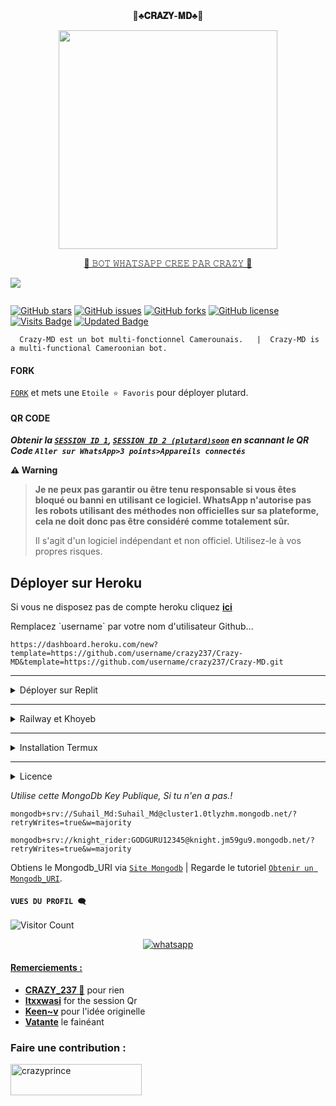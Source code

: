 <div align="center">
    👑<b>♣️𝐂𝐑𝐀𝐙𝐘-𝐌𝐃♣️</b>👑</b>
</div>
<p>

</p>


<p align="center">
<img src="https://telegra.ph/file/e28bc04da8e18ad26b67a.jpg" width="350" height="350"/>
</p>




<p align="center"> 
<u>👑 𝙱𝙾𝚃 𝚆𝙷𝙰𝚃𝚂𝙰𝙿𝙿 𝙲𝚁𝙴𝙴 𝙿𝙰𝚁 𝙲𝚁𝙰𝚉𝚈 👑</u>
</p>
<picture>
  <source
    srcset="https://github-readme-stats.vercel.app/api?username=CrazyPrince&show_icons=true&theme=dark"
    media="(prefers-color-scheme: dark)"
  />
  <source
    srcset="https://github-readme-stats.vercel.app/api?username=CrazyPrince&show_icons=true"
    media="(prefers-color-scheme: light), (prefers-color-scheme: no-preference)"
  />
  <img src="https://github-readme-stats.vercel.app/api?username=CrazyPrince&show_icons=true" />
</picture>
<p align="center">
  <a href="#"><img src="http://readme-typing-svg.herokuapp.com?color=blue&center=true&vCenter=true&multiline=false&lines=CRAZY+PRINCE+WHATSAPP+BOT" alt="">
</p>

[![GitHub stars](https://img.shields.io/github/stars/crazy237/Crazy-MD?color=brightgreen)](https://github.com/crazy237/Crazy-MD/stargazers)
[![GitHub issues](https://img.shields.io/github/issues/crazy237/Crazy-MD?color=brightgreen)](https://github.com/crazy237/Crazy-MD/issues)
[![GitHub forks](https://img.shields.io/github/forks/crazy237/Crazy-MD?color=brightgreen)](https://github.com/crazy237/Crazy-MD/network)
[![GitHub license](https://img.shields.io/github/license/crazy237/Crazy-MD?color=brightgreen)](https://github.com/crazy237/Crazy-MD/blob/main/LICENSE)
[![Visits Badge](https://badges.pufler.dev/visits/crazy237/Crazy-MD)](https://badges.pufler.dev)
[![Updated Badge](https://badges.pufler.dev/updated/crazy237/Crazy-MD)](https://badges.pufler.dev)

      Crazy-MD est un bot multi-fonctionnel Camerounais.   |  Crazy-MD is a multi-functional Cameroonian bot.


#### FORK
[`FORK`](https://github.com/Crazy237/Crazy-MD/fork) et mets une `Etoile ⭐ Favoris` pour déployer plutard.

#### QR CODE
***Obtenir la [`SESSION ID 1`](https://replit.com/@Itxxwasi/THE-DARK-CREATOR), [`SESSION ID 2 (plutard)soon`](https://repli.com/@SuhailTechInfo/Secktor-Bot?v=1) en scannant le QR Code `Aller sur WhatsApp>3 points>Appareils connectés`***

    
<span style="color=orange;">**⚠️ Warning**</span>
>
> **Je ne peux pas garantir ou être tenu responsable si vous êtes bloqué ou banni en utilisant ce logiciel. WhatsApp n'autorise pas les robots utilisant des méthodes non officielles sur sa plateforme, cela ne doit donc pas être considéré comme totalement sûr.**
>
>Il s'agit d'un logiciel indépendant et non officiel. Utilisez-le à vos propres risques.

## Déployer sur Heroku
 Si vous ne disposez pas de compte heroku cliquez [**ici**](https://id.heroku.com/login)
<p> Remplacez `username` par votre nom d'utilisateur Github... 
</p>

```
https://dashboard.heroku.com/new?template=https://github.com/username/crazy237/Crazy-MD&template=https://github.com/username/crazy237/Crazy-MD.git
```
---
<details>
<summary>Déployer sur Replit</summary>
  R.A.S pour l'instant comrade mais c'est possible 😙
</details>

---
<details>
<summary>Railway et Khoyeb</summary>
  R.A.S pour l'instant comrade 😙
</details>

---
<details>
<summary>Installation Termux</summary>
  
 ```   
apt update
apt upgrade
pkg update && pkg upgrade
pkg install bash
pkg install libwebp
pkg install git -y
pkg install nodejs -y 
pkg install ffmpeg -y 
pkg install wget
pkg install imagemagick -y
git clone https://github.com/crazy237/Crazy-MD
cd Crazy-MD
npm install
npm start
```
</details>
    
---
<details>
<summary>Licence</summary>
<p dir="auto">Crazy-MD est sous licence  GPL-3.</p>

<h6 tabindex="-1" dir="auto"><a id="user-content-endpoint" class="anchor" aria-hidden="true" href="#extrait"></a>Extrait</h6>
<p dir="auto"><code>GNU GENERAL PUBLIC LICENS
                           Version 3, 29 June 2007

 _Copyright (C) 2007 Free Software Foundation, Inc. <https://fsf.org/>
 Everyone is permitted to copy and distribute verbatim copies
 of this license document, but changing it is not allowed._
  _The GNU General Public License is a free, copyleft license for
software and other kinds of works..._
</code></p>
</details>

_Utilise cette MongoDb Key Publique, Si tu n'en a pas.!_
```
mongodb+srv://Suhail_Md:Suhail_Md@cluster1.0tlyzhm.mongodb.net/?retryWrites=true&w=majority
```
```
mongodb+srv://knight_rider:GODGURU12345@knight.jm59gu9.mongodb.net/?retryWrites=true&w=majority
```
Obtiens le Mongodb_URI via [`Site Mongodb`](https://www.mongodb.com/) | Regarde le tutoriel [`Obtenir un Mongodb_URI`](https://youtu.be/6rnftFl0fAI).


#### ```VUES DU PROFIL 🗨️```
![Visitor Count](https://profile-counter.glitch.me/crazy237/count.svg)

<p align="center"> 
  <a aria-label="Support Group" href="[https://chat.whatsapp.com/CLTULUN0HQh9Ocp7RjEZG1](https://chat.whatsapp.com/CLTULUN0HQh9Ocp7RjEZG1)" target="_blank">
   <img alt="whatsapp" src="https://img.shields.io/badge/Support Group-25D366?style=for-the-badge&logo=whatsapp&logoColor=white" />
<p/>

#### Remerciements :
- [**CRAZY_237 👑**](https://github.com/CrazyPrince) pour rien
- [**Itxxwasi**](https://github.com/Itxxwasi) for the session Qr
- [**Keen~v**](https://github.com/Kenvofc) pour l'idée originelle
- [**Vatante**](https://github.com/Vatante24) le fainéant

<h3 align="left">Faire une contribution :</h3>
<p><a href="https://www.buymeacoffee.com/crazyprince"> <img align="left" src="https://cdn.buymeacoffee.com/buttons/v2/default-yellow.png" height="50" width="210" alt="crazyprince" /></a></p><br><br>

